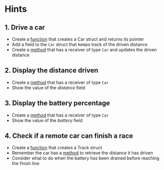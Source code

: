 # Hints

## 1. Drive a car

- Create a [function][functions] that creates a Car struct and returns its pointer
- Add a field to the `Car` struct that keeps track of the driven distance
- Create a [method][method] that has a receiver of type `Car` and updates the driven distance

## 2. Display the distance driven

- Create a [method][method] that has a receiver of type `Car`
- Show the value of the _distance_ field

## 3. Display the battery percentage

- Create a [method][method] that has a receiver of type `Car`
- Show the value of the _battery_ field

## 4. Check if a remote car can finish a race

- Create a [function][functions] that creates a Track struct
- Remember the car has a [method][method] to retrieve the distance it has driven
- Consider what to do when the battery has been drained before reaching the finish line

[functions]: https://tour.golang.org/basics/4
[method]: https://tour.golang.org/methods/1
